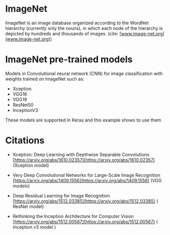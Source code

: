 
# ImageNet

ImageNet is an image database organized according to the WordNet hierarchy (currently only the nouns), 
in which each node of the hierarchy is depicted by hundreds and thousands of images. (cite: [www.image-net.org](www.image-net.org))


# ImageNet pre-trained models

Models in Convolutional neural network (CNN) for image classification with weights trained on ImageNet such as:

* Xception
* VGG16
* VGG19
* ResNet50
* InceptionV3

These models are supported in Keras and this example shows to use them

# Citations

* Xception: Deep Learning with Depthwise Separable Convolutions
[https://arxiv.org/abs/1610.02357](https://arxiv.org/abs/1610.02357) (Xception model)

* Very Deep Convolutional Networks for Large-Scale Image Recognition
[https://arxiv.org/abs/1409.1556](https://arxiv.org/abs/1409.1556) (VGG models)

* Deep Residual Learning for Image Recognition
[https://arxiv.org/abs/1512.03385](https://arxiv.org/abs/1512.03385) ( ResNet model)

* Rethinking the Inception Architecture for Computer Vision
[https://arxiv.org/abs/1512.00567](https://arxiv.org/abs/1512.00567) ( Inception v3 model )

